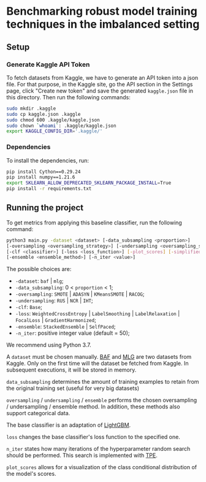 # Benchmarking robust model training techniques in the imbalanced setting

## Setup

### Generate Kaggle API Token

To fetch datasets from Kaggle, we have to generate an API token into a json file. For that purpose, in the Kaggle site, go the API section in the Settings page, click "Create new token" and save the generated ```kaggle.json``` file in this directory. Then run the following commands:

```sh
sudo mkdir .kaggle
sudo cp kaggle.json .kaggle
sudo chmod 600 .kaggle/kaggle.json
sudo chown `whoami`: .kaggle/kaggle.json
export KAGGLE_CONFIG_DIR='.kaggle/'
```

### Dependencies

To install the dependencies, run:

```sh
pip install Cython==0.29.24
pip install numpy==1.21.6
export SKLEARN_ALLOW_DEPRECATED_SKLEARN_PACKAGE_INSTALL=True
pip install -r requirements.txt
```

## Running the project

To get metrics from applying this baseline classifier, run the following command:

```sh
python3 main.py -dataset <dataset> [-data_subsampling <proportion>]
[-oversampling <oversampling_strategy>] [-undersampling <oversampling_strategy>]
[-clf <classifier>] [-loss <loss_function>] [-plot_scores] [-simplified]
[-ensemble <ensemble_method>] [-n_iter <value>]
```

The possible choices are:
- `-dataset`: `baf` | `mlg`;
- `-data_subsampling`: 0 < `proportion` < 1;
- `-oversampling`: `SMOTE` | `ADASYN` | `KMeansSMOTE` | `RACOG`;
- `-undersampling`: `RUS` | `NCR` | `IHT`;
- `-clf`: `Base`;
- `-loss`: `WeightedCrossEntropy` | `LabelSmoothing` | `LabelRelaxation` | `FocalLoss` | `GradientHarmonized`;
- `-ensemble`: `StackedEnsemble` | `SelfPaced`;
- `-n_iter`: positive integer value (default = 50);

We recommend using Python 3.7.

A `dataset` must be chosen manually. [BAF](https://www.kaggle.com/datasets/sgpjesus/bank-account-fraud-dataset-neurips-2022/data) and [MLG](https://www.kaggle.com/datasets/mlg-ulb/creditcardfraud/data) are two datasets from Kaggle. Only on the first time will the dataset be fetched from Kaggle. In subsequent executions, it will be stored in memory.

`data_subsampling` determines the amount of training examples to retain from the original training set (useful for very big datasets)

`oversampling` / `undersampling` / `ensemble` performs the chosen oversampling / undersampling / ensemble method. In addition, these methods also support categorical data.

The base classifier is an adaptation of [LightGBM](https://lightgbm.readthedocs.io/en/latest/pythonapi/lightgbm.LGBMClassifier.html).

`loss` changes the base classifier's loss function to the specified one.

`n_iter` states how many iterations of the hyperparameter random search should be performed. This search is implemented with [TPE](https://arxiv.org/abs/2304.11127).

`plot_scores` allows for a visualization of the class conditional distribution of the model's scores.




